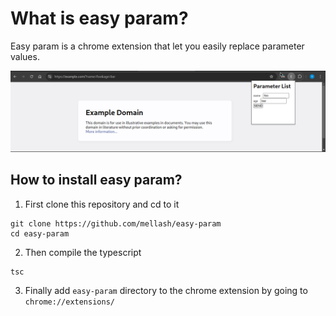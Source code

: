 # What is easy param?

Easy param is a chrome extension that let you easily replace parameter values.

![Screenshot](images/ss.png)

## How to install easy param?

1) First clone this repository and cd to it

```
git clone https://github.com/mellash/easy-param
cd easy-param
```
2) Then compile the typescript

```
tsc
```

3) Finally add `easy-param` directory to the chrome extension by going to `chrome://extensions/`